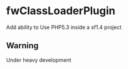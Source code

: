 fwClassLoaderPlugin
===================

Add ability to Use PHP5.3 inside a sf1.4 project

Warning
-------

Under heavy development
